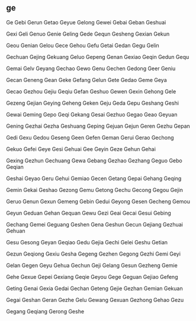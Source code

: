 ge
---

Ge Gebi Gerun Getao Geyue Gelong Gewei Gebai Geban Geshuai

Gexi Geli Genuo Genie Geling Gede Gequn Gesheng Gexian Gekun

Geou Genian Gelou Gece Gehou Gefu Getai Gedan Gegu Gelin

Gechuan Gejing Gekuang Geluo Gepeng Genan Gexiao Geqin Gedun Gequ

Gemai Gelv Geyang Gechao Gewo Genu Gechen Gedong Geer Geniu

Gecan Geneng Gean Geke Gefang Gelun Gete Gedao Geme Geya

Gecao Gezhou Gejiu Geqiu Gefan Geshuo Gewen Gexin Gehong Gele

Gezeng Gejian Geying Geheng Geken Geju Geda Gepu Geshang Geshi

Gewai Geming Gepo Geqi Gekang Gesai Gezhuo Gegao Geao Geyuan

Gening Gezhai Gezha Geshuang Geping Gejuan Gejun Geren Gezhu Gepan

Gedi Gexu Gedou Geseng Geen Gefen Geman Gerui Gerao Gechong

Gekuo Gefei Geye Gesi Gehuai Gee Geyin Geze Gehun Gehai

Gexing Gezhun Gechuang Gewa Gebang Gezhao Gezhang Geguo Gebo   Geqian

Geshai Geyao Geru Gehui Gemiao Gecen Getang Gepai Gehang Geqing

Gemin Gekai Geshao Gezong Gemu Getong Gechu Gecong Gegou Gejin

Geruo Genun Gexun Gemeng Gebin Gedui Geyong Gesen Gecheng Gemou

Geyun Geduan Gehan Gequan Gewu Gezi Geai Gecai Gesui Gebing

Gechang Gemei Geguang Geshen Gena Geshun Gecun Gejiang Gezhuai Gehuan

Gesu Gesong Geyan Geqiao Gedu Gejia Gechi Gelei Geshu Getian

Gezun Geqiong Gexiu Gesha Gegeng Gezhen Gegong Gezhi Gemi Geyi

Gelan Gegen Geyu Gehua Gechun Geji Gelang Gesun Gezheng Gemie

Gehe Gexue Gepei Gexiang Geqie Geyou Gege Geguan Gejiao Gefeng

Geting Genai Gexia Gedai Gechan Geteng Gejie Gezhan Gemian Gekuan

Gegai Geshan Geran Gezhe Gelu Gewang Gexuan Gezhong Gehao Gezu

Gegang Geqiang Gerong Geshe 